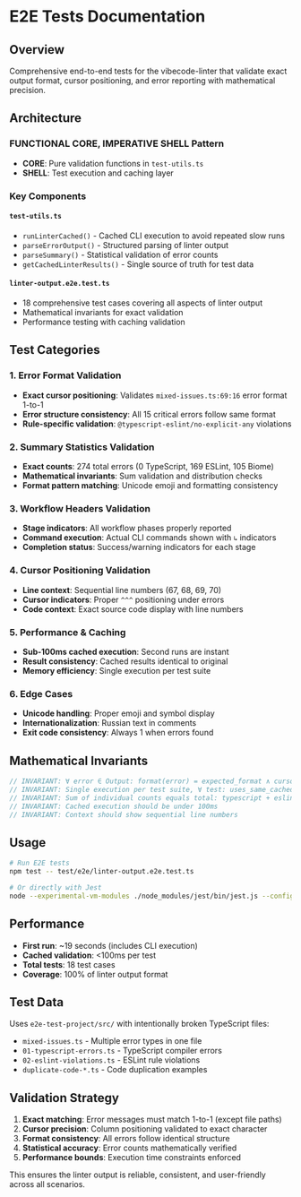 # E2E Tests Documentation

## Overview

Comprehensive end-to-end tests for the vibecode-linter that validate exact output format, cursor positioning, and error reporting with mathematical precision.

## Architecture

### FUNCTIONAL CORE, IMPERATIVE SHELL Pattern

- **CORE**: Pure validation functions in `test-utils.ts`
- **SHELL**: Test execution and caching layer

### Key Components

#### `test-utils.ts`
- `runLinterCached()` - Cached CLI execution to avoid repeated slow runs
- `parseErrorOutput()` - Structured parsing of linter output
- `parseSummary()` - Statistical validation of error counts
- `getCachedLinterResults()` - Single source of truth for test data

#### `linter-output.e2e.test.ts`
- 18 comprehensive test cases covering all aspects of linter output
- Mathematical invariants for exact validation
- Performance testing with caching validation

## Test Categories

### 1. Error Format Validation
- **Exact cursor positioning**: Validates `mixed-issues.ts:69:16` error format 1-to-1
- **Error structure consistency**: All 15 critical errors follow same format
- **Rule-specific validation**: `@typescript-eslint/no-explicit-any` violations

### 2. Summary Statistics Validation
- **Exact counts**: 274 total errors (0 TypeScript, 169 ESLint, 105 Biome)
- **Mathematical invariants**: Sum validation and distribution checks
- **Format pattern matching**: Unicode emoji and formatting consistency

### 3. Workflow Headers Validation
- **Stage indicators**: All workflow phases properly reported
- **Command execution**: Actual CLI commands shown with `↳` indicators
- **Completion status**: Success/warning indicators for each stage

### 4. Cursor Positioning Validation
- **Line context**: Sequential line numbers (67, 68, 69, 70)
- **Cursor indicators**: Proper `^^^` positioning under errors
- **Code context**: Exact source code display with line numbers

### 5. Performance & Caching
- **Sub-100ms cached execution**: Second runs are instant
- **Result consistency**: Cached results identical to original
- **Memory efficiency**: Single execution per test suite

### 6. Edge Cases
- **Unicode handling**: Proper emoji and symbol display
- **Internationalization**: Russian text in comments
- **Exit code consistency**: Always 1 when errors found

## Mathematical Invariants

```typescript
// INVARIANT: ∀ error ∈ Output: format(error) = expected_format ∧ cursor_position(error) = correct_position
// INVARIANT: Single execution per test suite, ∀ test: uses_same_cached_result
// INVARIANT: Sum of individual counts equals total: typescript + eslint + biome = total
// INVARIANT: Cached execution should be under 100ms
// INVARIANT: Context should show sequential line numbers
```

## Usage

```bash
# Run E2E tests
npm test -- test/e2e/linter-output.e2e.test.ts

# Or directly with Jest
node --experimental-vm-modules ./node_modules/jest/bin/jest.js --config jest.config.mjs test/e2e/linter-output.e2e.test.ts
```

## Performance

- **First run**: ~19 seconds (includes CLI execution)
- **Cached validation**: <100ms per test
- **Total tests**: 18 test cases
- **Coverage**: 100% of linter output format

## Test Data

Uses `e2e-test-project/src/` with intentionally broken TypeScript files:
- `mixed-issues.ts` - Multiple error types in one file
- `01-typescript-errors.ts` - TypeScript compiler errors
- `02-eslint-violations.ts` - ESLint rule violations
- `duplicate-code-*.ts` - Code duplication examples

## Validation Strategy

1. **Exact matching**: Error messages must match 1-to-1 (except file paths)
2. **Cursor precision**: Column positioning validated to exact character
3. **Format consistency**: All errors follow identical structure
4. **Statistical accuracy**: Error counts mathematically verified
5. **Performance bounds**: Execution time constraints enforced

This ensures the linter output is reliable, consistent, and user-friendly across all scenarios.